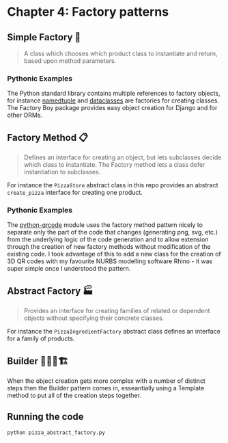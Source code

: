 # Chapter 4: Factory patterns

## Simple Factory 🚧

> A class which chooses which product class to instantiate and return, based upon method parameters.

### Pythonic Examples

The Python standard library contains multiple references to factory objects, for instance
[namedtuple](https://docs.python.org/3/library/collections.html#collections.namedtuple) 
and [dataclasses](https://docs.python.org/3/library/dataclasses.html#module-dataclasses)
are factories for creating classes.
The Factory Boy package provides easy object creation for Django and for other ORMs.

## Factory Method 📋

> Defines an interface for creating an object, but lets subclasses decide which class to
> instantiate. The Factory method lets a class defer instantiation to subclasses.

For instance the `PizzaStore` abstract class in this repo provides an abstract `create_pizza` interface for creating one
product.

### Pythonic Examples

The [python-qrcode](https://github.com/dancergraham/python-qrcode) module uses the factory method pattern nicely to
separate only the part of the code that changes (generating png, svg, etc.) from the underlying logic of the code
generation and to allow extension through the creation of new factory methods without modification of the existing code.
I took advantage of this to add a new class for the creation of 3D QR codes with my favourite NURBS modelling software
Rhino - it was super simple once I understood the pattern.

## Abstract Factory 🏭

> Provides an interface for creating families of related or dependent objects without specifying
> their concrete classes.

For instance the `PizzaIngredientFactory` abstract class defines an interface for a family of products.

## Builder 👷🏻‍♀️🏗️

When the object creation gets more complex with a number of distinct steps then the Builder pattern comes in, 
esseantially using a Template method to put all of the creation steps together.

## Running the code

```bash
python pizza_abstract_factory.py
```
